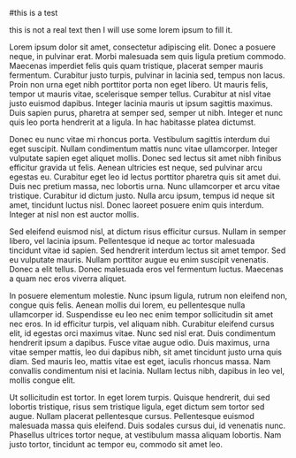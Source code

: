 #this is a test

this is not a real text then I will use some lorem ipsum to fill it.

Lorem ipsum dolor sit amet, consectetur adipiscing elit. Donec a posuere neque, in pulvinar erat. Morbi malesuada sem quis ligula pretium commodo. Maecenas imperdiet felis quis quam tristique, placerat semper mauris fermentum. Curabitur justo turpis, pulvinar in lacinia sed, tempus non lacus. Proin non urna eget nibh porttitor porta non eget libero. Ut mauris felis, tempor ut mauris vitae, scelerisque semper tellus. Curabitur at nisl vitae justo euismod dapibus. Integer lacinia mauris ut ipsum sagittis maximus. Duis sapien purus, pharetra at semper sed, semper ut nibh. Integer et nunc quis leo porta hendrerit at a ligula. In hac habitasse platea dictumst.

Donec eu nunc vitae mi rhoncus porta. Vestibulum sagittis interdum dui eget suscipit. Nullam condimentum mattis nunc vitae ullamcorper. Integer vulputate sapien eget aliquet mollis. Donec sed lectus sit amet nibh finibus efficitur gravida ut felis. Aenean ultricies est neque, sed pulvinar arcu egestas eu. Curabitur eget leo id lectus porttitor pharetra quis sit amet dui. Duis nec pretium massa, nec lobortis urna. Nunc ullamcorper et arcu vitae tristique. Curabitur id dictum justo. Nulla arcu ipsum, tempus id neque sit amet, tincidunt luctus nisl. Donec laoreet posuere enim quis interdum. Integer at nisl non est auctor mollis.

Sed eleifend euismod nisl, at dictum risus efficitur cursus. Nullam in semper libero, vel lacinia ipsum. Pellentesque id neque ac tortor malesuada tincidunt vitae id sapien. Sed hendrerit interdum lectus sit amet tempor. Sed eu vulputate mauris. Nullam porttitor augue eu enim suscipit venenatis. Donec a elit tellus. Donec malesuada eros vel fermentum luctus. Maecenas a quam nec eros viverra aliquet.

In posuere elementum molestie. Nunc ipsum ligula, rutrum non eleifend non, congue quis felis. Aenean mollis dui lorem, eu pellentesque nulla ullamcorper id. Suspendisse eu leo nec enim tempor sollicitudin sit amet nec eros. In id efficitur turpis, vel aliquam nibh. Curabitur eleifend cursus elit, id egestas orci maximus vitae. Nunc sed nisl erat. Duis condimentum hendrerit ipsum a dapibus. Fusce vitae augue odio. Duis maximus, urna vitae semper mattis, leo dui dapibus nibh, sit amet tincidunt justo urna quis diam. Sed mauris leo, mattis vitae est eget, iaculis rhoncus massa. Nam convallis condimentum nisi et lacinia. Nullam lectus nibh, dapibus in leo vel, mollis congue elit.

Ut sollicitudin est tortor. In eget lorem turpis. Quisque hendrerit, dui sed lobortis tristique, risus sem tristique ligula, eget dictum sem tortor sed augue. Nullam placerat pellentesque cursus. Pellentesque euismod malesuada massa quis eleifend. Duis sodales cursus dui, id venenatis nunc. Phasellus ultrices tortor neque, at vestibulum massa aliquam lobortis. Nam justo tortor, tincidunt ac tempor eu, commodo sit amet leo. 